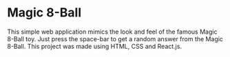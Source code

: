 # Magic 8-Ball
This simple web application mimics the look and feel of the famous Magic 8-Ball toy. Just press the space-bar to get a random answer from the Magic 8-Ball. This project was made using HTML, CSS and React.js.
